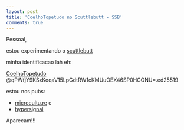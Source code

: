 ```yaml
---
layout: post
title: 'CoelhoTopetudo no Scuttlebutt - SSB'
comments: true
---
```


Pessoal,

estou experimentando o [scuttlebutt](https://www.scuttlebutt.nz/)

minha identificacao lah eh:

[CoelhoTopetudo](@qPWfjY9KSxKoqaV15LpGdtRW1cKMUuOEX46SP0HGONU=.ed25519)
@qPWfjY9KSxKoqaV15LpGdtRW1cKMUuOEX46SP0HGONU=.ed25519

estou nos pubs:

* [microcultu.re](http://ssb.microcultu.re) e
* [hypersignal](http://ssb.hypersignal.xyz)

Aparecam!!!
